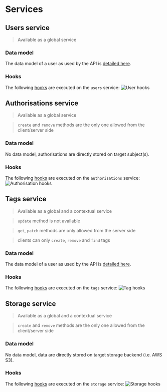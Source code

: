 # Services

## Users service

> Available as a global service

### Data model

The data model of a user as used by the API is [detailed here](../architecture/DATAMODEL.MD#user-data-model).

### Hooks

The following [hooks](./HOOKS.MD) are executed on the `users` service:
![User hooks](https://rawgit.com/kalisio/kdk/master/images/User%20Hooks%20Diagram.svg)

## Authorisations service

> Available as a global service

> `create` and `remove` methods are the only one allowed from the client/server side

### Data model

No data model, authorisations are directly stored on target subject(s).

### Hooks

The following [hooks](./HOOKS.MD) are executed on the `authorisations` service:
![Authorisation hooks](https://rawgit.com/kalisio/kdk/master/images/User%20Hooks%20Diagram.svg)

## Tags service

> Available as a global and a contextual service

> `update` method is not available

> `get`, `patch` methods are only allowed from the server side

> clients can only `create`, `remove` and `find` tags

### Data model

The data model of a user as used by the API is [detailed here](../architecture/DATAMODEL.MD#tag-data-model).

### Hooks

The following [hooks](./HOOKS.MD) are executed on the `tags` service:
![Tag hooks](https://rawgit.com/kalisio/kdk/master/images/Tag%20Hooks%20Diagram.svg)

## Storage service

> Available as a global and a contextual service

> `create` and `remove` methods are the only one allowed from the client/server side

### Data model

No data model, data are directly stored on target storage backend (i.e. AWS S3).

### Hooks

The following [hooks](./HOOKS.MD) are executed on the `storage` service:
![Storage hooks](https://rawgit.com/kalisio/kdk/master/images/Storage%20Hooks%20Diagram.svg)

